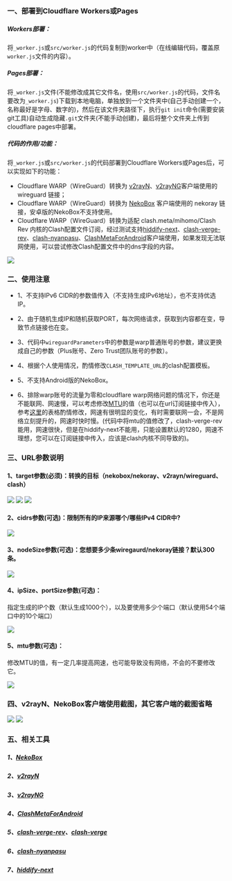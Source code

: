 ### 一、部署到Cloudflare Workers或Pages

##### Workers部署：

将`_worker.js`或`src/worker.js`的代码复制到worker中（在线编辑代码，覆盖原`worker.js`文件的内容）。

##### Pages部署：

将`_worker.js`文件(不能修改成其它文件名，使用`src/worker.js`的代码，文件名要改为`_worker.js`)下载到本地电脑，单独放到一个文件夹中(自己手动创建一个，名称最好是字母、数字的)，然后在该文件夹路径下，执行`git init`命令(需要安装git工具)自动生成隐藏`.git`文件夹(不能手动创建)，最后将整个文件夹上传到cloudflare pages中部署。

##### 代码的作用/功能：

将`_worker.js`或`src/worker.js`的代码部署到Cloudflare Workers或Pages后，可以实现如下的功能：

- Cloudflare WARP（WireGuard）转换为 [v2rayN](https://github.com/2dust/v2rayN)、[v2rayNG](https://github.com/2dust/v2rayNG)客户端使用的 wireguard 链接；
- Cloudflare WARP（WireGuard）转换为 [NekoBox](https://github.com/MatsuriDayo/nekoray) 客户端使用的 nekoray 链接，安卓版的NekoBox不支持使用。
- Cloudflare WARP（WireGuard）转换为适配 clash.meta/mihomo/Clash Rev 内核的Clash配置文件订阅，经过测试支持[hiddify-next](https://github.com/hiddify/hiddify-next)、[clash-verge-rev](https://github.com/clash-verge-rev/clash-verge-rev)、[clash-nyanpasu](https://github.com/LibNyanpasu/clash-nyanpasu)、[ClashMetaForAndroid](https://github.com/MetaCubeX/ClashMetaForAndroid)客户端使用，如果发现无法联网使用，可以尝试修改Clash配置文件中的dns字段的内容。

<img src="images\转换流程图.png" />

### 二、使用注意

- 1、不支持IPv6 CIDR的参数值传入（不支持生成IPv6地址），也不支持优选IP。

- 2、由于随机生成IP和随机获取PORT，每次网络请求，获取到内容都在变，导致节点链接也在变。

- 3、代码中`wireguardParameters`中的参数是warp普通账号的参数，建议更换成自己的参数（Plus账号、Zero Trust团队账号的参数）。

- 4、根据个人使用情况，酌情修改`CLASH_TEMPLATE_URL`的clash配置模板。

- 5、不支持Android版的NekoBox。

- 6、排除warp账号的流量为零和cloudflare warp网络问题的情况下，你还是不能联网、网速慢，可以考虑修改[MTU](https://github.com/juerson/wireguard-subconverter-worker/blob/4e27b8c474870ca7501365e3be80781607370c7b/src/worker.js#L30)的值（也可以在url订阅链接中传入），参考[这里](https://gist.github.com/nitred/f16850ca48c48c79bf422e90ee5b9d95)的表格酌情修改，网速有很明显的变化，有时需要联网一会，不是网络立刻提升的，网速时快时慢。(代码中将mtu的值修改了，clash-verge-rev能用，网速很快，但是在hiddify-next不能用，只能设置默认的1280，网速不理想，您可以在订阅链接中传入，应该是clash内核不同导致的)。

### 三、URL参数说明

#### 1、target参数(必须)：转换的目标（nekobox/nekoray、v2rayn/wireguard、clash）
<img src="images\NekoBox订阅.png" />

<img src="images\v2rayN订阅.png" />

<img src="images\clash.mate订阅.png" />

#### 2、cidrs参数(可选)：限制所有的IP来源哪个/哪些IPv4 CIDR中?

<img src="images\cidrs参数.png" />

#### 3、nodeSize参数(可选)：您想要多少条wiregaurd/nekoray链接？默认300条。

<img src="images\nodeSize参数.png" />

#### 4、ipSize、portSize参数(可选)：
指定生成的IP个数（默认生成1000个），以及要使用多少个端口（默认使用54个端口中的10个端口）

<img src="images\ipSize、portSize参数.png" />

#### 5、mtu参数(可选)：

修改MTU的值，有一定几率提高网速，也可能导致没有网络，不会的不要修改它。

<img src="images\mtu参数.png" />

### 四、v2rayN、NekoBox客户端使用截图，其它客户端的截图省略

<img src="images\v2rayN客户端中使用.png" />

<img src="images\NekoBox客户端中使用.png" />

### 五、相关工具

##### 1、[NekoBox](https://github.com/MatsuriDayo/nekoray)

##### 2、[v2rayN](https://github.com/2dust/v2rayN)

##### 3、[v2rayNG](https://github.com/2dust/v2rayNG)

##### 4、[ClashMetaForAndroid](https://github.com/MetaCubeX/ClashMetaForAndroid)

##### 5、[clash-verge-rev](https://github.com/clash-verge-rev/clash-verge-rev)、[clash-verge](https://github.com/zzzgydi/clash-verge)

##### 6、[clash-nyanpasu](https://github.com/LibNyanpasu/clash-nyanpasu)

##### 7、[hiddify-next](https://github.com/hiddify/hiddify-next)
